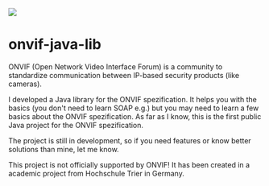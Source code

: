 [![](https://jitpack.io/v/F3RL4/onvif-java.svg)](https://jitpack.io/#F3RL4/onvif-java)

# onvif-java-lib
ONVIF (Open Network Video Interface Forum) is a community to standardize communication between IP-based security products (like cameras).

I developed a Java library for the ONVIF spezification. It helps you with the basics (you don't need to learn SOAP e.g.) but you may need to learn a few basics about the ONVIF spezification. As far as I know, this is the first public Java project for the ONVIF spezification.

The project is still in development, so if you need features or know better solutions than mine, let me know.

This project is not officially supported by ONVIF! It has been created in a academic project from Hochschule Trier in Germany. 
